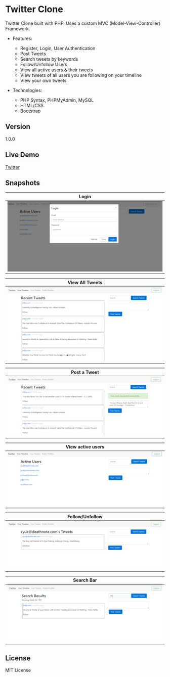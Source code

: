 # Twitter Clone

Twitter Clone built with PHP. Uses a custom MVC (Model-View-Controller) Framework.

* Features: 
  * Register, Login, User Authentication
  * Post Tweets
  * Search tweets by keywords
  * Follow/Unfollow Users
  * View all active users & their tweets
  * View tweets of all users you are following on your timeline
  * View your own tweets
  
  
* Technologies: 
  * PHP Syntax, PHPMyAdmin, MySQL
  * HTML/CSS
  * Bootstrap
  

## Version
1.0.0

## Live Demo
 [Twitter](http://jyotsna-singh-com.stackstaging.com/projects/php/twitter/)

## Snapshots
  
 **Login** | 
--- |
 ![alt text](https://github.com/Jyotsna-Singh/Twitter-Clone-Custom-MVC/blob/master/img/login.PNG)   |
 
 **View All Tweets** | 
--- |
 ![alt text](https://github.com/Jyotsna-Singh/Twitter-Clone-Custom-MVC/blob/master/img/tweets.PNG)   |
 
 **Post a Tweet** | 
--- |
 ![alt text](https://github.com/Jyotsna-Singh/Twitter-Clone-Custom-MVC/blob/master/img/post2.PNG)   |
 
 **View active users** | 
--- |
 ![alt text](https://github.com/Jyotsna-Singh/Twitter-Clone-Custom-MVC/blob/master/img/users.PNG)   |
  
 **Follow/Unfollow** | 
--- |
 ![alt text](https://github.com/Jyotsna-Singh/Twitter-Clone-Custom-MVC/blob/master/img/follow.PNG)   |
 
 **Search Bar** | 
--- |
 ![alt text](https://github.com/Jyotsna-Singh/Twitter-Clone-Custom-MVC/blob/master/img/search.PNG)   |
 

  

## License
MIT License
